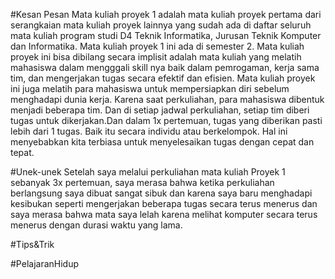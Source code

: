 #Kesan Pesan
Mata kuliah proyek 1 adalah mata kuliah proyek pertama dari serangkaian mata kuliah proyek lainnya yang sudah ada di daftar seluruh mata kuliah program studi D4 Teknik Informatika, Jurusan Teknik Komputer dan Informatika. Mata kuliah proyek 1 ini ada di semester 2. Mata kuliah proyek ini bisa dibilang secara implisit adalah mata kuliah yang melatih mahasiswa dalam mengggali skill nya baik dalam pemrogaman, kerja sama tim, dan mengerjakan tugas secara efektif dan efisien. Mata kuliah proyek ini juga melatih para mahasiswa untuk mempersiapkan diri sebelum menghadapi dunia kerja. Karena saat perkuliahan, para mahasiswa dibentuk menjadi beberapa tim. Dan di setiap jadwal perkuliahan, setiap tim diberi tugas untuk dikerjakan.Dan dalam 1x pertemuan, tugas yang diberikan pasti lebih dari 1 tugas. Baik itu secara individu atau berkelompok. Hal ini menyebabkan kita terbiasa untuk menyelesaikan tugas dengan cepat dan tepat.

#Unek-unek
Setelah saya melalui perkuliahan mata kuliah Proyek 1 sebanyak 3x pertemuan, saya merasa bahwa ketika perkuliahan berlangsung saya dibuat sangat sibuk dan karena saya baru menghadapi kesibukan seperti mengerjakan beberapa tugas secara terus menerus dan saya merasa bahwa mata saya lelah karena melihat komputer secara terus menerus dengan durasi waktu yang lama.

#Tips&Trik

#PelajaranHidup